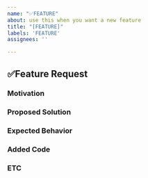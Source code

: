 ```yaml
---
name: "✅FEATURE"
about: use this when you want a new feature
title: "[FEATURE]"
labels: 'FEATURE'
assignees: ''

---
```


## ✅Feature Request
<!-- Describe the Feature -->


### Motivation
<!-- Explain why this feature is important. What problem does it solve or what improvement does it bring? -->


### Proposed Solution
<!-- Describe the solution you propose. If possible, include examples or mockups to illustrate your idea. -->


### Expected Behavior
<!-- Describe how the new feature should behave. Include any relevant details about how it should work, any new interactions, or changes to existing interactions. -->
<!-- You can describe or add screenshots or diagrams to illustrate the expected behavior. -->


### Added Code


### ETC
